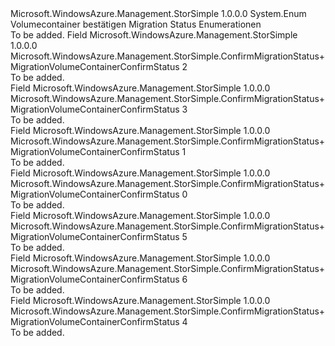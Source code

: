 <Type Name="ConfirmMigrationStatus+MigrationVolumeContainerConfirmStatus" FullName="Microsoft.WindowsAzure.Management.StorSimple.ConfirmMigrationStatus+MigrationVolumeContainerConfirmStatus">
  <TypeSignature Language="C#" Value="public enum ConfirmMigrationStatus.MigrationVolumeContainerConfirmStatus" />
  <TypeSignature Language="ILAsm" Value=".class nested public auto ansi sealed ConfirmMigrationStatus/MigrationVolumeContainerConfirmStatus extends System.Enum" />
  <TypeSignature Language="DocId" Value="T:Microsoft.WindowsAzure.Management.StorSimple.ConfirmMigrationStatus.MigrationVolumeContainerConfirmStatus" />
  <TypeSignature Language="VB.NET" Value="Public Enum ConfirmMigrationStatus.MigrationVolumeContainerConfirmStatus" />
  <TypeSignature Language="F#" Value="type ConfirmMigrationStatus.MigrationVolumeContainerConfirmStatus = " />
  <AssemblyInfo>
    <AssemblyName>Microsoft.WindowsAzure.Management.StorSimple</AssemblyName>
    <AssemblyVersion>1.0.0.0</AssemblyVersion>
  </AssemblyInfo>
  <Base>
    <BaseTypeName>System.Enum</BaseTypeName>
  </Base>
  <Docs>
    <summary>
            Volumecontainer bestätigen Migration Status Enumerationen
            </summary>
    <remarks>To be added.</remarks>
  </Docs>
  <Members>
    <Member MemberName="CommitComplete">
      <MemberSignature Language="C#" Value="CommitComplete" />
      <MemberSignature Language="ILAsm" Value=".field public static literal valuetype Microsoft.WindowsAzure.Management.StorSimple.ConfirmMigrationStatus/MigrationVolumeContainerConfirmStatus CommitComplete = int32(2)" />
      <MemberSignature Language="DocId" Value="F:Microsoft.WindowsAzure.Management.StorSimple.ConfirmMigrationStatus.MigrationVolumeContainerConfirmStatus.CommitComplete" />
      <MemberSignature Language="VB.NET" Value="CommitComplete" />
      <MemberSignature Language="F#" Value="CommitComplete = 2" Usage="Microsoft.WindowsAzure.Management.StorSimple.ConfirmMigrationStatus.MigrationVolumeContainerConfirmStatus.CommitComplete" />
      <MemberType>Field</MemberType>
      <AssemblyInfo>
        <AssemblyName>Microsoft.WindowsAzure.Management.StorSimple</AssemblyName>
        <AssemblyVersion>1.0.0.0</AssemblyVersion>
      </AssemblyInfo>
      <ReturnValue>
        <ReturnType>Microsoft.WindowsAzure.Management.StorSimple.ConfirmMigrationStatus+MigrationVolumeContainerConfirmStatus</ReturnType>
      </ReturnValue>
      <MemberValue>2</MemberValue>
      <Docs>
        <summary>To be added.</summary>
      </Docs>
    </Member>
    <Member MemberName="CommitFailed">
      <MemberSignature Language="C#" Value="CommitFailed" />
      <MemberSignature Language="ILAsm" Value=".field public static literal valuetype Microsoft.WindowsAzure.Management.StorSimple.ConfirmMigrationStatus/MigrationVolumeContainerConfirmStatus CommitFailed = int32(3)" />
      <MemberSignature Language="DocId" Value="F:Microsoft.WindowsAzure.Management.StorSimple.ConfirmMigrationStatus.MigrationVolumeContainerConfirmStatus.CommitFailed" />
      <MemberSignature Language="VB.NET" Value="CommitFailed" />
      <MemberSignature Language="F#" Value="CommitFailed = 3" Usage="Microsoft.WindowsAzure.Management.StorSimple.ConfirmMigrationStatus.MigrationVolumeContainerConfirmStatus.CommitFailed" />
      <MemberType>Field</MemberType>
      <AssemblyInfo>
        <AssemblyName>Microsoft.WindowsAzure.Management.StorSimple</AssemblyName>
        <AssemblyVersion>1.0.0.0</AssemblyVersion>
      </AssemblyInfo>
      <ReturnValue>
        <ReturnType>Microsoft.WindowsAzure.Management.StorSimple.ConfirmMigrationStatus+MigrationVolumeContainerConfirmStatus</ReturnType>
      </ReturnValue>
      <MemberValue>3</MemberValue>
      <Docs>
        <summary>To be added.</summary>
      </Docs>
    </Member>
    <Member MemberName="CommitInProgress">
      <MemberSignature Language="C#" Value="CommitInProgress" />
      <MemberSignature Language="ILAsm" Value=".field public static literal valuetype Microsoft.WindowsAzure.Management.StorSimple.ConfirmMigrationStatus/MigrationVolumeContainerConfirmStatus CommitInProgress = int32(1)" />
      <MemberSignature Language="DocId" Value="F:Microsoft.WindowsAzure.Management.StorSimple.ConfirmMigrationStatus.MigrationVolumeContainerConfirmStatus.CommitInProgress" />
      <MemberSignature Language="VB.NET" Value="CommitInProgress" />
      <MemberSignature Language="F#" Value="CommitInProgress = 1" Usage="Microsoft.WindowsAzure.Management.StorSimple.ConfirmMigrationStatus.MigrationVolumeContainerConfirmStatus.CommitInProgress" />
      <MemberType>Field</MemberType>
      <AssemblyInfo>
        <AssemblyName>Microsoft.WindowsAzure.Management.StorSimple</AssemblyName>
        <AssemblyVersion>1.0.0.0</AssemblyVersion>
      </AssemblyInfo>
      <ReturnValue>
        <ReturnType>Microsoft.WindowsAzure.Management.StorSimple.ConfirmMigrationStatus+MigrationVolumeContainerConfirmStatus</ReturnType>
      </ReturnValue>
      <MemberValue>1</MemberValue>
      <Docs>
        <summary>To be added.</summary>
      </Docs>
    </Member>
    <Member MemberName="CommitOrRollbackNotStarted">
      <MemberSignature Language="C#" Value="CommitOrRollbackNotStarted" />
      <MemberSignature Language="ILAsm" Value=".field public static literal valuetype Microsoft.WindowsAzure.Management.StorSimple.ConfirmMigrationStatus/MigrationVolumeContainerConfirmStatus CommitOrRollbackNotStarted = int32(0)" />
      <MemberSignature Language="DocId" Value="F:Microsoft.WindowsAzure.Management.StorSimple.ConfirmMigrationStatus.MigrationVolumeContainerConfirmStatus.CommitOrRollbackNotStarted" />
      <MemberSignature Language="VB.NET" Value="CommitOrRollbackNotStarted" />
      <MemberSignature Language="F#" Value="CommitOrRollbackNotStarted = 0" Usage="Microsoft.WindowsAzure.Management.StorSimple.ConfirmMigrationStatus.MigrationVolumeContainerConfirmStatus.CommitOrRollbackNotStarted" />
      <MemberType>Field</MemberType>
      <AssemblyInfo>
        <AssemblyName>Microsoft.WindowsAzure.Management.StorSimple</AssemblyName>
        <AssemblyVersion>1.0.0.0</AssemblyVersion>
      </AssemblyInfo>
      <ReturnValue>
        <ReturnType>Microsoft.WindowsAzure.Management.StorSimple.ConfirmMigrationStatus+MigrationVolumeContainerConfirmStatus</ReturnType>
      </ReturnValue>
      <MemberValue>0</MemberValue>
      <Docs>
        <summary>To be added.</summary>
      </Docs>
    </Member>
    <Member MemberName="RollbackComplete">
      <MemberSignature Language="C#" Value="RollbackComplete" />
      <MemberSignature Language="ILAsm" Value=".field public static literal valuetype Microsoft.WindowsAzure.Management.StorSimple.ConfirmMigrationStatus/MigrationVolumeContainerConfirmStatus RollbackComplete = int32(5)" />
      <MemberSignature Language="DocId" Value="F:Microsoft.WindowsAzure.Management.StorSimple.ConfirmMigrationStatus.MigrationVolumeContainerConfirmStatus.RollbackComplete" />
      <MemberSignature Language="VB.NET" Value="RollbackComplete" />
      <MemberSignature Language="F#" Value="RollbackComplete = 5" Usage="Microsoft.WindowsAzure.Management.StorSimple.ConfirmMigrationStatus.MigrationVolumeContainerConfirmStatus.RollbackComplete" />
      <MemberType>Field</MemberType>
      <AssemblyInfo>
        <AssemblyName>Microsoft.WindowsAzure.Management.StorSimple</AssemblyName>
        <AssemblyVersion>1.0.0.0</AssemblyVersion>
      </AssemblyInfo>
      <ReturnValue>
        <ReturnType>Microsoft.WindowsAzure.Management.StorSimple.ConfirmMigrationStatus+MigrationVolumeContainerConfirmStatus</ReturnType>
      </ReturnValue>
      <MemberValue>5</MemberValue>
      <Docs>
        <summary>To be added.</summary>
      </Docs>
    </Member>
    <Member MemberName="RollbackFailed">
      <MemberSignature Language="C#" Value="RollbackFailed" />
      <MemberSignature Language="ILAsm" Value=".field public static literal valuetype Microsoft.WindowsAzure.Management.StorSimple.ConfirmMigrationStatus/MigrationVolumeContainerConfirmStatus RollbackFailed = int32(6)" />
      <MemberSignature Language="DocId" Value="F:Microsoft.WindowsAzure.Management.StorSimple.ConfirmMigrationStatus.MigrationVolumeContainerConfirmStatus.RollbackFailed" />
      <MemberSignature Language="VB.NET" Value="RollbackFailed" />
      <MemberSignature Language="F#" Value="RollbackFailed = 6" Usage="Microsoft.WindowsAzure.Management.StorSimple.ConfirmMigrationStatus.MigrationVolumeContainerConfirmStatus.RollbackFailed" />
      <MemberType>Field</MemberType>
      <AssemblyInfo>
        <AssemblyName>Microsoft.WindowsAzure.Management.StorSimple</AssemblyName>
        <AssemblyVersion>1.0.0.0</AssemblyVersion>
      </AssemblyInfo>
      <ReturnValue>
        <ReturnType>Microsoft.WindowsAzure.Management.StorSimple.ConfirmMigrationStatus+MigrationVolumeContainerConfirmStatus</ReturnType>
      </ReturnValue>
      <MemberValue>6</MemberValue>
      <Docs>
        <summary>To be added.</summary>
      </Docs>
    </Member>
    <Member MemberName="RollbackInProgress">
      <MemberSignature Language="C#" Value="RollbackInProgress" />
      <MemberSignature Language="ILAsm" Value=".field public static literal valuetype Microsoft.WindowsAzure.Management.StorSimple.ConfirmMigrationStatus/MigrationVolumeContainerConfirmStatus RollbackInProgress = int32(4)" />
      <MemberSignature Language="DocId" Value="F:Microsoft.WindowsAzure.Management.StorSimple.ConfirmMigrationStatus.MigrationVolumeContainerConfirmStatus.RollbackInProgress" />
      <MemberSignature Language="VB.NET" Value="RollbackInProgress" />
      <MemberSignature Language="F#" Value="RollbackInProgress = 4" Usage="Microsoft.WindowsAzure.Management.StorSimple.ConfirmMigrationStatus.MigrationVolumeContainerConfirmStatus.RollbackInProgress" />
      <MemberType>Field</MemberType>
      <AssemblyInfo>
        <AssemblyName>Microsoft.WindowsAzure.Management.StorSimple</AssemblyName>
        <AssemblyVersion>1.0.0.0</AssemblyVersion>
      </AssemblyInfo>
      <ReturnValue>
        <ReturnType>Microsoft.WindowsAzure.Management.StorSimple.ConfirmMigrationStatus+MigrationVolumeContainerConfirmStatus</ReturnType>
      </ReturnValue>
      <MemberValue>4</MemberValue>
      <Docs>
        <summary>To be added.</summary>
      </Docs>
    </Member>
  </Members>
</Type>